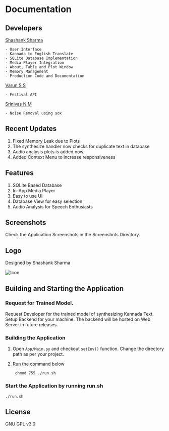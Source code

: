 # Documentation

## Developers 
[Shashank Sharma](shashankrnr32@gmail.com)

	- User Interface
	- Kannada to English Translate
	- SQLite Database Implementation
	- Media Player Integration
	- About, Table and Plot Window
	- Memory Management
	- Production Code and Documentation

[Varun S S](varunsridhar614@gmail.com)

	- Festival API

[Srinivas N M](srinivasnm471@gmail.com)

	- Noise Removal using sox

## Recent Updates
1. Fixed Memory Leak due to Plots
2. The synthesize handler now checks for duplicate text in database
3. Audio analysis plots is added now.
4. Added Context Menu to increase responsiveness

## Features
1. SQLite Based Database
2. In-App Media Player
3. Easy to use UI
4. Database View for easy selection
5. Audio Analysis for Speech Enthusiasts

## Screenshots
Check the Application Screenshots in the Screenshots Directory.

## Logo
Designed by Shashank Sharma

![Icon](https://github.com/shashankrnr32/KannadaTTS_APP/blob/master/App/ui/img/Icon_PNG.png)

## Building and Starting the Application

### Request for Trained Model.
Request Developer for the trained model of synthesizing Kannada Text. Setup Backend for your machine. The backend will be hosted on Web Server in future releases.

### Building the Application 

1. Open `App/Main.py` and checkout `setEnv()` function. Change the directory path as per your project. 
2. Run the command below

		chmod 755 ./run.sh

### Start the Application by running run.sh

	./run.sh

## License
GNU GPL v3.0
